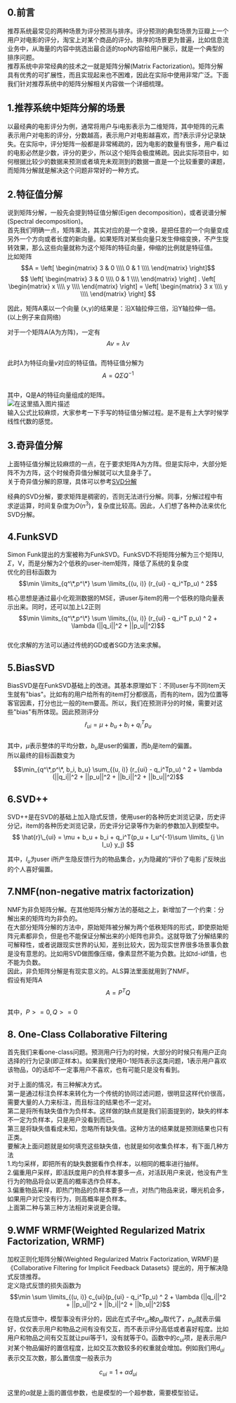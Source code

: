 ## 0.前言
推荐系统最常见的两种场景为评分预测与排序。评分预测的典型场景为豆瓣上一个用户对电影的评分，淘宝上对某个商品的评分。排序的场景更为普遍，比如信息流业务中，从海量的内容中挑选出最合适的topN内容给用户展示，就是一个典型的排序问题。  
推荐系统中非常经典的技术之一就是矩阵分解(Matrix Factorization)。矩阵分解具有优秀的可扩展性，而且实现起来也不困难，因此在实际中使用非常广泛。下面我们针对推荐系统中的矩阵分解相关内容做一个详细梳理。  

## 1.推荐系统中矩阵分解的场景
以最经典的电影评分为例，通常将用户与i电影表示为二维矩阵，其中矩阵的元素表示用户对电影的评分，分数越高，表示用户对电影越喜欢，而?表示评分记录缺失。在实际中，评分矩阵一般都是非常稀疏的，因为电影的数量有很多，用户看过的电影必然是少数，评分的更少，所以这个矩阵会极度稀疏。因此实际项目中，如何根据比较少的数据来预测或者填充未观测到的数据一直是一个比较重要的课题，而矩阵分解就是解决这个问题非常好的一种方式。  


## 2.特征值分解
说到矩阵分解，一般先会提到特征值分解(Eigen decomposition)，或者说谱分解(Spectral decomposition)。  
首先我们明确一点，矩阵乘法，其实对应的是一个变换，是把任意的一个向量变成另外一个方向或者长度的新向量。如果矩阵对某些向量只发生伸缩变换，不产生旋转效果，那么这些向量就称为这个矩阵的特征向量，伸缩的比例就是特征值。  
比如矩阵$$A =
 \left[
 \begin{matrix}
   3 & 0 \\\\
   0 & 1 \\\\
  \end{matrix}
  \right]$$
$$
 \left[
 \begin{matrix}
   3 & 0 \\\\
   0 & 1 \\\\
  \end{matrix}
  \right] .
  \left[
   \begin{matrix}
  x \\\\
  y \\\\
  \end{matrix}
  \right] = 
   \left[
   \begin{matrix}
 3 x \\\\
  y \\\\
  \end{matrix}
  \right]
$$  

因此，矩阵A乘以一个向量 (x,y)的结果是：沿X轴拉伸三倍，沿Y轴拉伸一倍。  
(以上例子来自网络)

对于一个矩阵A(A为方阵)，一定有  
$$A v = \lambda v$$  
此时$\lambda$为特征向量$v$对应的特征值。而特征值分解为  
$$A = Q \Sigma Q^{-1}$$  
 其中，Q是A的特征向量组成的矩阵。  
 ![在这里插入图片描述](https://github.com/bitcarmanlee/easy-algorithm-interview-photo/blob/master/recommend/matrix_decomposition/1.jpeg)  
输入公式比较麻烦，大家参考一下手写的特征值分解过程。是不是有上大学时候学线性代数的感觉。  

## 3.奇异值分解
上面特征值分解比较麻烦的一点，在于要求矩阵A为方阵。但是实际中，大部分矩阵不为方阵，这个时候奇异值分解就可以大显身手了。  
关于奇异值分解的原理，具体可以参考[SVD分解](https://blog.csdn.net/bitcarmanlee/article/details/52068118?ops_request_misc=%257B%2522request%255Fid%2522%253A%2522158950724819195162533707%2522%252C%2522scm%2522%253A%252220140713.130102334.pc%255Fblog.%2522%257D&request_id=158950724819195162533707&biz_id=0&utm_medium=distribute.pc_search_result.none-task-blog-2~blog~first_rank_v2~rank_v25-1-52068118.nonecase&utm_term=%E5%A5%87%E5%BC%82%E5%80%BC%E5%88%86%E8%A7%A3)  

经典的SVD分解，要求矩阵是稠密的，否则无法进行分解。同事，分解过程中有求逆运算，时间复杂度为$O(n^3)$，复杂度比较高。因此，人们想了各种办法来优化SVD分解。  

## 4.FunkSVD
Simon Funk提出的方案被称为FunkSVD。FunkSVD不将矩阵分解为三个矩阵U, $\Sigma$，V，而是分解为2个低秩的user-item矩阵，降低了系统的复杂度  
优化的目标函数为  
$$\min \limits_{q^\*,p^\*} \sum \limits_{(u, i)} (r_{ui} - q_i^Tp_u) ^ 2$$

核心思想是通过最小化观测数据的MSE，讲user与item的用一个低秩的隐向量表示出来。同时，还可以加上L2正则  
$$\min \limits_{q^\*,p^\*} \sum \limits_{(u, i)} (r_{ui} - q_i^T p_u) ^ 2 + \lambda (||q_i||^2 + ||p_u||^2)$$  
优化求解的方法可以通过传统的GD或者SGD方法来求解。  

## 5.BiasSVD
BiasSVD是在FunkSVD基础上的改进。其基本原理如下：不同user与不同item天生就有"bias"。比如有的用户给所有的item打分都很高，而有的item，因为位置等客官因素，打分也比一般的item要高。所以，我们在预测评分的时候，需要对这些"bias"有所体现。因此预测评分  
$$ \hat{r}_{ui} = \mu + b_u + b_i + q_i^Tp_u $$  
其中，$\mu$表示整体的平均分数，$b_u$是user的偏置，而$b_i$是item的偏置。  
所以最终的目标函数变为  

$$\min_{q^\*,p^\*, b_i, b_u} \sum_{(u, i)} (r_{ui} - q_i^Tp_u) ^ 2 + \lambda (||q_i||^2 + ||p_u||^2 + ||b_i||^2 + ||b_u||^2)$$  

## 6.SVD++
SVD++是在SVD的基础上加入隐式反馈，使用user的各种历史浏览记录，历史评分记，item的各种历史浏览记录，历史评分记录等作为新的参数加入到模型中。  
$$ \hat{r}\_{ui} = \mu + b_u + b_i + q_i^T(p_u + I_u^{-1}\sum \limits_ {j \in I_u} y_j) $$    

其中，$I_u$为user i所产生隐反馈行为的物品集合，$y_i$为隐藏的“评价了电影 j”反映出的个人喜好偏置。  


## 7.NMF(non-negative matrix factorization)
NMF为非负矩阵分解。在其他矩阵分解方法的基础之上，新增加了一个约束：分解出来的矩阵均为非负的。  
在大部分矩阵分解的方法中，原始矩阵被分解为两个低秩矩阵的形式，即使原始矩阵元素都非负，但是也不能保证分解出来的小矩阵也非负。这就导致了分解结果的可解释性，或者说跟现实世界的认知，差别比较大，因为现实世界很多场景事负数是没有意思的。比如用SVD做图像压缩，像素显然不能为负数。比如td-idf值，也不能为负数。  
因此，非负矩阵分解是有现实意义的。ALS算法里面就用到了NMF。  
假设有矩阵A  
$$A = P^TQ$$  
其中，$P >= 0, Q >= 0$  


## 8. One-Class Collaborative Filtering

首先我们来看one-class问题。预测用户行为的时候，大部分的时候只有用户正向选择的行为记录(即正样本)。如果我们使用0-1矩阵表示这类问题，1表示用户喜欢该物品，0的话却不一定事用户不喜欢，也有可能只是没有看到。  

对于上面的情况，有三种解决方式。  
第一是通过标注负样本来转化为一个传统的协同过滤问题，很明显这样代价很高，需要大量的人力来标注，而且标注的结果也不一定对。  
第二是将所有缺失值作为负样本。这样做的缺点就是我们前面提到的，缺失的样本不一定为负样本，只是用户没看到而已。  
第三是将缺失值看成未知，忽略所有缺失值。这种方法的结果就是预测结果也只有正类。  
要解决上面问题就是如何填充这些缺失值，也就是如何收集负样本，有下面几种方法  
1.均匀采样，即把所有的缺失数据看作负样本，以相同的概率进行抽样。  
2.偏重用户采样，即活跃度用户的负样本要多一点，对活跃用户来说，他没有产生行为的物品将会以更高的概率选作负样本。  
3.偏重物品采样，即热门物品的负样本要多一点，对热门物品来说，曝光机会多，如果用户对它没有行为，则高概率是负样本。  
上面第二种与第三种方法相对来说更合理。  

## 9.WMF WRMF(Weighted Regularized Matrix Factorization, WRMF)

加权正则化矩阵分解(Weighted Regularized Matrix Factorization, WRMF)是《Collaborative Filtering for Implicit Feedback Datasets》提出的，用于解决隐式反馈推荐。  
定义隐式反馈的损失函数为  
$$\min  \sum \limits_{(u, i)} c_{ui}(p_{ui} - q_i^Tp_u) ^ 2 + \lambda (||q_i||^2 + ||p_u||^2 + ||b_i||^2 + ||b_u||^2)$$  

在隐式反馈中，模型事没有评分的，因此在式子中$r_{ui}$被$p_{ui}$取代了，$p_{ui}$就表示偏好，仅仅表示用户和物品之间有没有交互，而不表示评分高低或者喜好程度。比如用户和物品之间有交互就让pui等于1，没有就等于0。函数中的$c_{ui}$项，是表示用户对某个物品偏好的置信程度，比如交互次数较多的权重就会增加。例如我们用$d_{ui}$表示交互次数，那么置信度一般表示为  
  
$$c_{ui} = 1 + \alpha d_{ui}$$    
这里的$\alpha$就是上面的置信参数，也是模型的一个超参数，需要模型验证。  